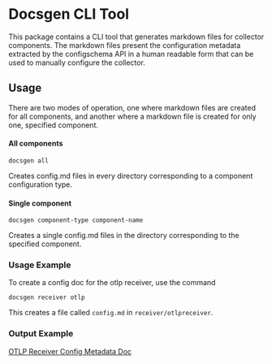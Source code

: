 # Docsgen CLI Tool

This package contains a CLI tool that generates markdown files for collector
components. The markdown files present the configuration metadata extracted
by the configschema API in a human readable form that can be used to manually
configure the collector.

## Usage

There are two modes of operation, one where markdown files are created for all
components, and another where a markdown file is created for only one, specified
component.

#### All components

```
docsgen all
```

Creates config.md files in every directory corresponding to a component
configuration type.

#### Single component

```
docsgen component-type component-name
```

Creates a single config.md files in the directory corresponding to the
specified component.

### Usage Example

To create a config doc for the otlp receiver, use the command

```
docsgen receiver otlp
```

This creates a file called `config.md` in `receiver/otlpreceiver`.

### Output Example

[OTLP Receiver Config Metadata Doc](../../../receiver/otlpreceiver/config.md)
